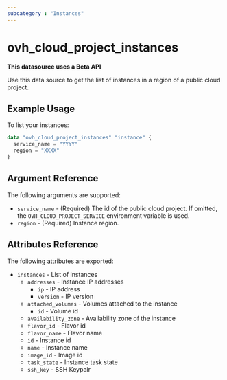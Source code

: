 ```yaml
---
subcategory : "Instances"
---
```


# ovh_cloud_project_instances

**This datasource uses a Beta API**

Use this data source to get the list of instances in a region of a public cloud project.

## Example Usage

To list your instances:

```terraform
data "ovh_cloud_project_instances" "instance" {
  service_name = "YYYY"
  region = "XXXX"
}
```

## Argument Reference

The following arguments are supported:

* `service_name` - (Required) The id of the public cloud project. If omitted, the `OVH_CLOUD_PROJECT_SERVICE` environment variable is used.
* `region` - (Required) Instance region.

## Attributes Reference

The following attributes are exported:
* `instances` - List of instances
  * `addresses` - Instance IP addresses
    * `ip` - IP address
    * `version` - IP version
  * `attached_volumes` - Volumes attached to the instance
    * `id` - Volume id
  * `availability_zone` - Availability zone of the instance
  * `flavor_id` - Flavor id
  * `flavor_name` - Flavor name
  * `id` - Instance id
  * `name` - Instance name
  * `image_id` - Image id
  * `task_state` - Instance task state
  * `ssh_key` - SSH Keypair
